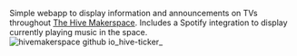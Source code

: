 Simple webapp to display information and announcements on TVs throughout [The Hive Makerspace](https://hive.ece.gatech.edu). Includes a Spotify integration to display currently playing music in the space.
![hivemakerspace github io_hive-ticker_](https://github.com/user-attachments/assets/8a002c76-fb73-4c20-ac90-5c5c58dadd4e)
